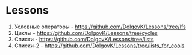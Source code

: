 # Lessons
1) Условные операторы - https://github.com/DolgovK/Lessons/tree/Ifs
2) Циклы - https://github.com/DolgovK/Lessons/tree/cycles
3) Списки - https://github.com/DolgovK/Lessons/tree/lists
4) Списки-2 - https://github.com/DolgovK/Lessons/tree/lists_for_cools
